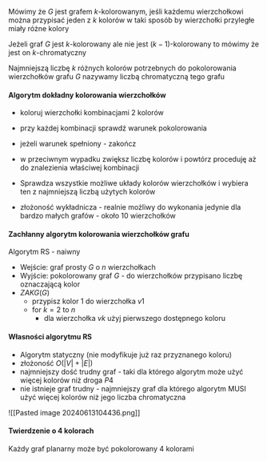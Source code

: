 Mówimy że $G$ jest grafem $k$-kolorowanym, jeśli każdemu wierzchołkowi można przypisać jeden z $k$ kolorów w taki sposób by wierzchołki przyległe miały różne kolory

Jeżeli graf $G$ jest $k$-kolorowany ale nie jest $(k-1)$-kolorowany to mówimy że jest on $k$-chromatyczny

Najmniejszą liczbę $k$ różnych kolorów potrzebnych do pokolorowania wierzchołków grafu $G$ nazywamy liczbą chromatyczną tego grafu

#### Algorytm dokładny kolorowania wierzchołków
- koloruj wierzchołki kombinacjami 2 kolorów
- przy każdej kombinacji sprawdź warunek pokolorowania
- jeżeli warunek spełniony - zakończ
- w przeciwnym wypadku zwiększ liczbę kolorów i powtórz proceduję aż do znalezienia właściwej kombinacji

- Sprawdza wszystkie możliwe układy kolorów wierzchołków i wybiera ten z najmniejszą liczbą użytych kolorów
- złożoność wykładnicza - realnie możliwy do wykonania jedynie dla bardzo małych grafów - około 10 wierzchołków

#### Zachłanny algorytm kolorowania wierzchołków grafu
Algorytm RS - naiwny
- Wejście: graf prosty $G$ o $n$ wierzchołkach
- Wyjście: pokolorowany graf $G$ - do wierzchołków przypisano liczbę oznaczającą kolor
- $ZAKG(G)$
	- przypisz kolor 1 do wierzchołka $v1$
	- for $k=2$ to $n$
		- dla wierzchołka $vk$ użyj pierwszego dostępnego koloru

#### Własności algorytmu RS
- Algorytm statyczny (nie modyfikuje już raz przyznanego koloru)
- złożoność $O(|V|+|E|)$
- najmniejszy dość trudny graf - taki dla którego algorytm może użyć więcej kolorów niż droga $P4$
- nie istnieje graf trudny - najmniejszy graf dla którego algorytm MUSI użyć więcej kolorów niż jego liczba chromatyczna

![[Pasted image 20240613104436.png]]

#### Twierdzenie o 4 kolorach
Każdy graf planarny może być pokolorowany 4 kolorami